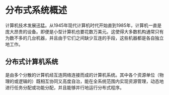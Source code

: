 # 分布式系统概述

计算机技术发展迅猛。从1945年现代计算机时代开始直到1985年，计算机一直是庞大昂贵的设备。即便是小型计算机也要花数万美元。这使得大多数机构通常只有为数不多的几台机器，并且由于它们之间缺少互连的手段，这些机器都是各自独立地工作。


## 分布式计算机系统

是由多个分散的计算机经互连网络连接而成的计算机系统。其中各个资源单位（物理的或逻辑的）既相互协同又高度自治，能在全系统范围内实现资源管理，动态地进行任务分配或功能分配，并且能够并行地运行分布式程序。

